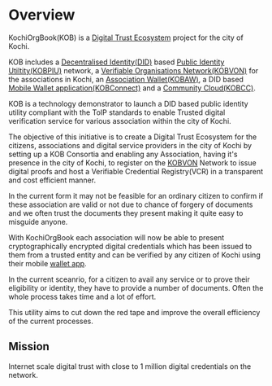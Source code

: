 # Overview

KochiOrgBook(KOB) is a [Digital Trust Ecosystem](./gf_controlled/glossary.md#digital-trust-ecosystem) project for the city of Kochi. 

KOB includes a [Decentralised Identity(DID)](gf_controlled/glossary.md#did--decentralized-identifier) based [Public Identity Utiltity(KOBPIU)](gf_info/sub_projects.md#kochiorgbook-public-identity-utility-kobpiu) network, a [Verifiable Organisations Network(KOBVON)](gf_info/sub_projects.md#kobvon) for the associations in Kochi, an [Association Wallet(KOBAW)](./gf_info/sub_projects.md#kochiorgbook-association-wallet-kobaw), a DID based [Mobile Wallet application(KOBConnect)](gf_info/sub_projects.md#kobconnect) and a [Community Cloud(KOBCC)](gf_info/sub_projects.md#kochiorgbook-community-cloud-kobcc). 

KOB is a technology demonstrator to launch a DID based public identity utility compliant with the ToIP standards to enable Trusted digital verification service for various association within the city of Kochi.​

The objective of this initiative is to create a Digital Trust Ecosystem for the citizens, associations and digital service providers in the city of Kochi by setting up a KOB Consortia and enabling any Association, having it's presence in the city of Kochi, to register on the [KOBVON](gf_info/sub_projects.md#kobvon) Network to issue digital proofs and host a Verifiable Credential Registry(VCR) in a transparent and cost efficient manner. 

In the current form it may not be feasible for an ordinary citizen to confirm if these association are valid or not due to chance of forgery of documents and we often trust the documents they present making it quite easy to misguide anyone.

With KochiOrgBook each association will now be able to present cryptographically encrypted digital credentials which has been issued to them from a trusted entity and can be verified by any citizen of Kochi using their mobile [wallet app](./glossary.md#agents-and-wallets).

In the current sceanrio, for a citizen to avail any service or to prove their eligibility or identity, they have to provide a number of documents. Often the whole process takes time and a lot of effort.

This utility aims to cut down the red tape and improve the overall efficiency of the current processes.



## Mission

Internet scale digital trust with close to 1 million digital credentials on the network.​
